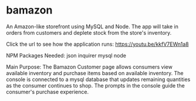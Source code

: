 # bamazon
An Amazon-like storefront using MySQL and Node. The app will take in orders from customers and deplete stock from the store's inventory. 

Click the url to see how the application runs:
https://youtu.be/kkfV7EWn1a8

NPM Packages Needed:
json
inquirer
mysql
node

Main Purpose:
The Bamazon Customer page allows consumers view available inventory and purchase items based on available inventory. The console is connected to a mysql database that updates remaining quantities as the consumer continues to shop. The prompts in the console guide the consumer's purchase experience. 


